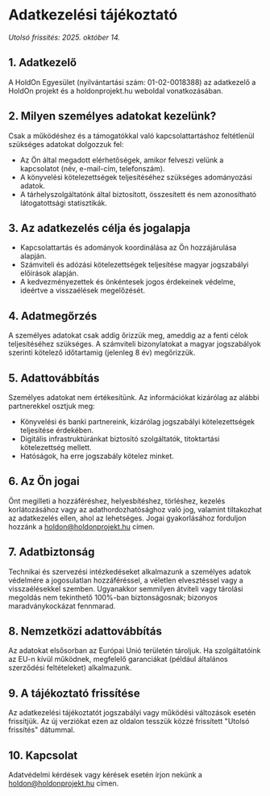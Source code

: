 # Adatkezelési tájékoztató

_Utolsó frissítés: 2025. október 14._

## 1. Adatkezelő
A HoldOn Egyesület (nyilvántartási szám: 01-02-0018388) az adatkezelő a HoldOn projekt és a holdonprojekt.hu weboldal vonatkozásában.

## 2. Milyen személyes adatokat kezelünk?
Csak a működéshez és a támogatókkal való kapcsolattartáshoz feltétlenül szükséges adatokat dolgozzuk fel:

- Az Ön által megadott elérhetőségek, amikor felveszi velünk a kapcsolatot (név, e-mail-cím, telefonszám).
- A könyvelési kötelezettségek teljesítéséhez szükséges adományozási adatok.
- A tárhelyszolgáltatónk által biztosított, összesített és nem azonosítható látogatottsági statisztikák.

## 3. Az adatkezelés célja és jogalapja
- Kapcsolattartás és adományok koordinálása az Ön hozzájárulása alapján.
- Számviteli és adózási kötelezettségek teljesítése magyar jogszabályi előírások alapján.
- A kedvezményezettek és önkéntesek jogos érdekeinek védelme, ideértve a visszaélések megelőzését.

## 4. Adatmegőrzés
A személyes adatokat csak addig őrizzük meg, ameddig az a fenti célok teljesítéséhez szükséges. A számviteli bizonylatokat a magyar jogszabályok szerinti kötelező időtartamig (jelenleg 8 év) megőrizzük.

## 5. Adattovábbítás
Személyes adatokat nem értékesítünk. Az információkat kizárólag az alábbi partnerekkel osztjuk meg:

- Könyvelési és banki partnereink, kizárólag jogszabályi kötelezettségek teljesítése érdekében.
- Digitális infrastruktúránkat biztosító szolgáltatók, titoktartási kötelezettség mellett.
- Hatóságok, ha erre jogszabály kötelez minket.

## 6. Az Ön jogai
Önt megilleti a hozzáféréshez, helyesbítéshez, törléshez, kezelés korlátozásához vagy az adathordozhatósághoz való jog, valamint tiltakozhat az adatkezelés ellen, ahol az lehetséges. Jogai gyakorlásához forduljon hozzánk a [holdon@holdonprojekt.hu](mailto:holdon@holdonprojekt.hu) címen.

## 7. Adatbiztonság
Technikai és szervezési intézkedéseket alkalmazunk a személyes adatok védelmére a jogosulatlan hozzáféréssel, a véletlen elvesztéssel vagy a visszaélésekkel szemben. Ugyanakkor semmilyen átviteli vagy tárolási megoldás nem tekinthető 100%-ban biztonságosnak; bizonyos maradványkockázat fennmarad.

## 8. Nemzetközi adattovábbítás
Az adatokat elsősorban az Európai Unió területén tároljuk. Ha szolgáltatóink az EU-n kívül működnek, megfelelő garanciákat (például általános szerződési feltételeket) alkalmazunk.

## 9. A tájékoztató frissítése
Az adatkezelési tájékoztatót jogszabályi vagy működési változások esetén frissítjük. Az új verziókat ezen az oldalon tesszük közzé frissített "Utolsó frissítés" dátummal.

## 10. Kapcsolat
Adatvédelmi kérdések vagy kérések esetén írjon nekünk a [holdon@holdonprojekt.hu](mailto:holdon@holdonprojekt.hu) címen.
